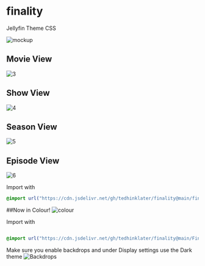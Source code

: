 # finality
Jellyfin Theme CSS

![mockup](https://i.imgur.com/eUmDkgG.png)

## Movie View

![3](https://i.imgur.com/gAUbEre.gif)

## Show View

![4](https://github.com/tedhinklater/finality/assets/66086488/833efa40-d98e-4bf8-9c12-09b49c761643)

## Season View

![5](https://github.com/tedhinklater/finality/assets/66086488/c270e2ad-a888-439f-b996-86fc129d8f58)

## Episode View

![6](https://i.imgur.com/Wk10ZsI.png)

Import with

```css
@import url("https://cdn.jsdelivr.net/gh/tedhinklater/finality@main/finality.css");

```

##Now in Colour!
![colour](https://github.com/tedhinklater/finality/assets/66086488/f3f2e2ce-b3ad-4997-9354-4f7ef9d20d83)

Import with

```css

@import url("https://cdn.jsdelivr.net/gh/tedhinklater/finality@main/Finality-Coloured.css");

```

Make sure you enable backdrops and under Display settings use the Dark theme
![Backdrops](https://i.imgur.com/18D9IO3.png)
